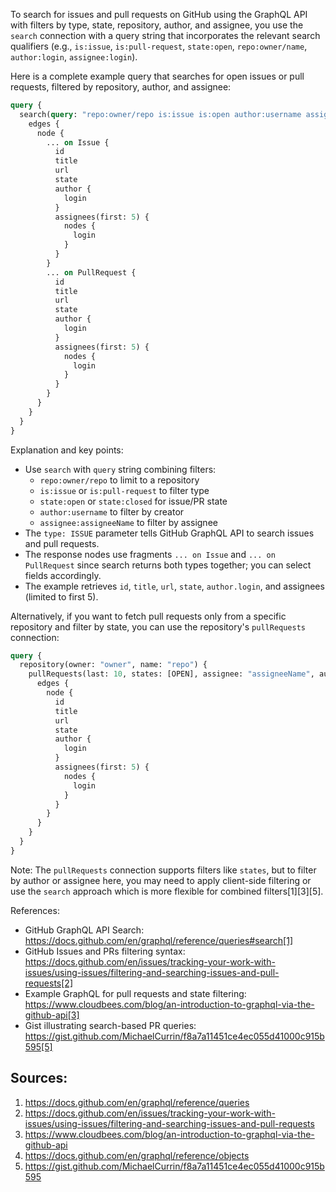 To search for issues and pull requests on GitHub using the GraphQL API with filters by type, state, repository, author, and assignee, you use the `search` connection with a query string that incorporates the relevant search qualifiers (e.g., `is:issue`, `is:pull-request`, `state:open`, `repo:owner/name`, `author:login`, `assignee:login`).

Here is a complete example query that searches for open issues or pull requests, filtered by repository, author, and assignee:

```graphql
query {
  search(query: "repo:owner/repo is:issue is:open author:username assignee:assigneeName", type: ISSUE, first: 10) {
    edges {
      node {
        ... on Issue {
          id
          title
          url
          state
          author {
            login
          }
          assignees(first: 5) {
            nodes {
              login
            }
          }
        }
        ... on PullRequest {
          id
          title
          url
          state
          author {
            login
          }
          assignees(first: 5) {
            nodes {
              login
            }
          }
        }
      }
    }
  }
}
```

Explanation and key points:

- Use `search` with `query` string combining filters:
  - `repo:owner/repo` to limit to a repository
  - `is:issue` or `is:pull-request` to filter type
  - `state:open` or `state:closed` for issue/PR state
  - `author:username` to filter by creator
  - `assignee:assigneeName` to filter by assignee
- The `type: ISSUE` parameter tells GitHub GraphQL API to search issues and pull requests.
- The response nodes use fragments `... on Issue` and `... on PullRequest` since search returns both types together; you can select fields accordingly.
- The example retrieves `id`, `title`, `url`, `state`, `author.login`, and assignees (limited to first 5).

Alternatively, if you want to fetch pull requests only from a specific repository and filter by state, you can use the repository's `pullRequests` connection:

```graphql
query {
  repository(owner: "owner", name: "repo") {
    pullRequests(last: 10, states: [OPEN], assignee: "assigneeName", author: "authorName") {
      edges {
        node {
          id
          title
          url
          state
          author {
            login
          }
          assignees(first: 5) {
            nodes {
              login
            }
          }
        }
      }
    }
  }
}
```

Note: The `pullRequests` connection supports filters like `states`, but to filter by author or assignee here, you may need to apply client-side filtering or use the `search` approach which is more flexible for combined filters[1][3][5].

References:
- GitHub GraphQL API Search: https://docs.github.com/en/graphql/reference/queries#search[1]
- GitHub Issues and PRs filtering syntax: https://docs.github.com/en/issues/tracking-your-work-with-issues/using-issues/filtering-and-searching-issues-and-pull-requests[2]
- Example GraphQL for pull requests and state filtering: https://www.cloudbees.com/blog/an-introduction-to-graphql-via-the-github-api[3]
- Gist illustrating search-based PR queries: https://gist.github.com/MichaelCurrin/f8a7a11451ce4ec055d41000c915b595[5]

## Sources:
1. https://docs.github.com/en/graphql/reference/queries
2. https://docs.github.com/en/issues/tracking-your-work-with-issues/using-issues/filtering-and-searching-issues-and-pull-requests
3. https://www.cloudbees.com/blog/an-introduction-to-graphql-via-the-github-api
4. https://docs.github.com/en/graphql/reference/objects
5. https://gist.github.com/MichaelCurrin/f8a7a11451ce4ec055d41000c915b595
